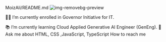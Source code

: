 MoizAli/README.md
![img-removebg-preview](https://github.com/moiz257/moiz257/assets/168088647/c9693254-7e22-4ce0-b7d1-2b2435ccb36a)


👨‍🎓 I’m currently enrolled in Governor Initiative for IT.

📚 I’m currently learning Cloud Applied Generative AI Engineer (GenEng).
💬 Ask me about HTML, CSS ,JavaScript, TypeScript
How to reach me 

